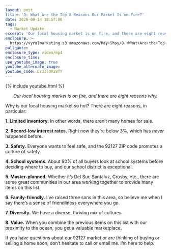 ```yaml
---
layout: post
title: 'Q: What Are the Top 8 Reasons Our Market Is on Fire?'
date: 2020-09-14 18:57:00
tags:
  - Market Update
excerpt: 'Our local housing market is on fire, and there are eight reasons why.'
enclosure: >-
  https://vyralmarketing.s3.amazonaws.com/Ray+Shay/Q-+What+Are+the+Top+8+Reasons+Our+Market+Is+on+Fire_.mp4
pullquote:
enclosure_type: video/mp4
enclosure_time:
use_youtube_image: true
youtube_alternate_image:
youtube_code: DrJIlQV28fY
---
```


{% include youtube.html %}

<p style="text-align: center;"><em>Our local housing market is on fire, and there are eight reasons why.</em></p>

Why is our local housing market so hot? There are eight reasons, in particular:

**1\. Limited inventory.** In other words, there aren’t many homes for sale.

**2\. Record-low interest rates.** Right now they’re below 3%, which has *never* happened before.&nbsp;

**3\. Safety.** Everyone wants to feel safe, and the 92127 ZIP code promotes a culture of safety.&nbsp;

**4\. School systems.** About 90% of all buyers look at school systems before deciding where to buy, and our school district is exceptional.&nbsp;

**5\. Master-planned.** Whether it’s Del Sur, Santaluz, Crosby, etc., there are some great communities in our area working together to provide many items on this list.&nbsp;

**6\. Family-friendly.** I’ve raised three sons in this area, so believe me when I say there’s a sense of friendliness everywhere you go.&nbsp;

**7\. Diversity.** We have a diverse, thriving mix of cultures.&nbsp;

**8\. Value.** When you combine the previous items on this list with our proximity to the ocean, you get a valuable marketplace.&nbsp;

If you have questions about our 92127 market or are thinking of buying or selling a home soon, don’t hesitate to call or email me. I’m here to help.